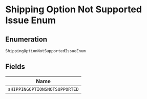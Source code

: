 
# Shipping Option Not Supported Issue Enum

## Enumeration

`ShippingOptionNotSupportedIssueEnum`

## Fields

| Name |
|  --- |
| `sHIPPINGOPTIONSNOTSUPPORTED` |

